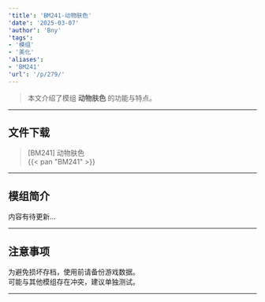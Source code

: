 ```yaml
---
'title': 'BM241-动物肤色'
'date': '2025-03-07'
'author': 'Bny'
'tags':
- '模组'
- '美化'
'aliases':
- 'BM241'
'url': '/p/279/'
---
```


> 本文介绍了模组 **动物肤色** 的功能与特点。

---

## 文件下载

> [BM241] 动物肤色  
{{< pan "BM241" >}}  

---

## 模组简介

>  
内容有待更新...  

---

## 注意事项

>  
为避免损坏存档，使用前请备份游戏数据。  
可能与其他模组存在冲突，建议单独测试。  

---

